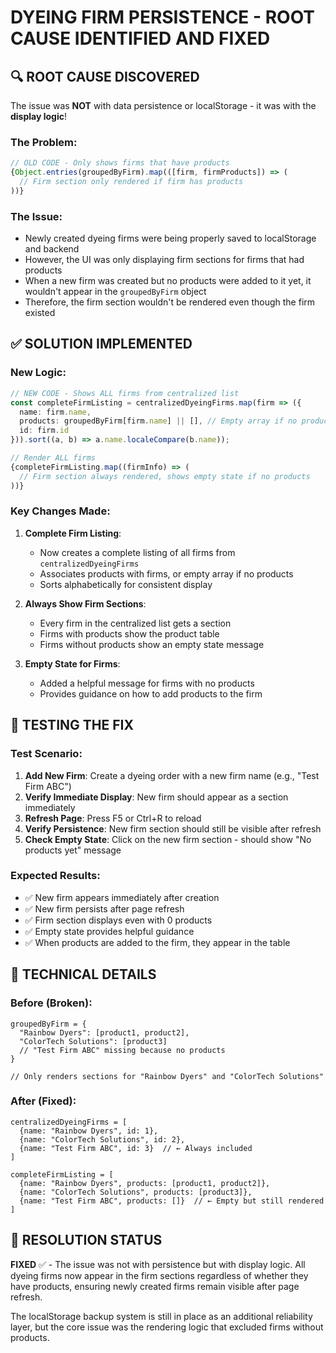 # DYEING FIRM PERSISTENCE - ROOT CAUSE IDENTIFIED AND FIXED

## 🔍 ROOT CAUSE DISCOVERED

The issue was **NOT** with data persistence or localStorage - it was with the **display logic**!

### The Problem:
```typescript
// OLD CODE - Only shows firms that have products
{Object.entries(groupedByFirm).map(([firm, firmProducts]) => (
  // Firm section only rendered if firm has products
))}
```

### The Issue:
- Newly created dyeing firms were being properly saved to localStorage and backend
- However, the UI was only displaying firm sections for firms that had products
- When a new firm was created but no products were added to it yet, it wouldn't appear in the `groupedByFirm` object
- Therefore, the firm section wouldn't be rendered even though the firm existed

## ✅ SOLUTION IMPLEMENTED

### New Logic:
```typescript
// NEW CODE - Shows ALL firms from centralized list
const completeFirmListing = centralizedDyeingFirms.map(firm => ({
  name: firm.name,
  products: groupedByFirm[firm.name] || [], // Empty array if no products
  id: firm.id
})).sort((a, b) => a.name.localeCompare(b.name));

// Render ALL firms
{completeFirmListing.map((firmInfo) => (
  // Firm section always rendered, shows empty state if no products
))}
```

### Key Changes Made:

1. **Complete Firm Listing**: 
   - Now creates a complete listing of all firms from `centralizedDyeingFirms`
   - Associates products with firms, or empty array if no products
   - Sorts alphabetically for consistent display

2. **Always Show Firm Sections**: 
   - Every firm in the centralized list gets a section
   - Firms with products show the product table
   - Firms without products show an empty state message

3. **Empty State for Firms**: 
   - Added a helpful message for firms with no products
   - Provides guidance on how to add products to the firm

## 🧪 TESTING THE FIX

### Test Scenario:
1. **Add New Firm**: Create a dyeing order with a new firm name (e.g., "Test Firm ABC")
2. **Verify Immediate Display**: New firm should appear as a section immediately
3. **Refresh Page**: Press F5 or Ctrl+R to reload
4. **Verify Persistence**: New firm section should still be visible after refresh
5. **Check Empty State**: Click on the new firm section - should show "No products yet" message

### Expected Results:
- ✅ New firm appears immediately after creation
- ✅ New firm persists after page refresh  
- ✅ Firm section displays even with 0 products
- ✅ Empty state provides helpful guidance
- ✅ When products are added to the firm, they appear in the table

## 🔧 TECHNICAL DETAILS

### Before (Broken):
```
groupedByFirm = {
  "Rainbow Dyers": [product1, product2],
  "ColorTech Solutions": [product3]
  // "Test Firm ABC" missing because no products
}

// Only renders sections for "Rainbow Dyers" and "ColorTech Solutions"
```

### After (Fixed):
```
centralizedDyeingFirms = [
  {name: "Rainbow Dyers", id: 1},
  {name: "ColorTech Solutions", id: 2}, 
  {name: "Test Firm ABC", id: 3}  // ← Always included
]

completeFirmListing = [
  {name: "Rainbow Dyers", products: [product1, product2]},
  {name: "ColorTech Solutions", products: [product3]},
  {name: "Test Firm ABC", products: []}  // ← Empty but still rendered
]
```

## 🎯 RESOLUTION STATUS

**FIXED** ✅ - The issue was not with persistence but with display logic. All dyeing firms now appear in the firm sections regardless of whether they have products, ensuring newly created firms remain visible after page refresh.

The localStorage backup system is still in place as an additional reliability layer, but the core issue was the rendering logic that excluded firms without products.
